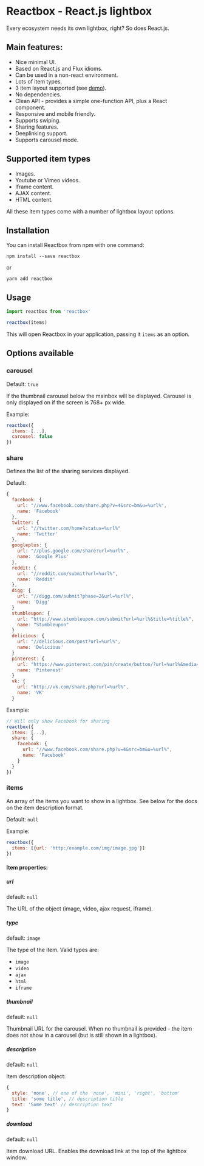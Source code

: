 # Reactbox - React.js lightbox

Every ecosystem needs its own lightbox, right? So does React.js.

## Main features:
* Nice minimal UI.
* Based on React.js and Flux idioms.
* Can be used in a non-react environment.
* Lots of item types.
* 3 item layout supported (see [demo](http://reactbox.karevn.com/demo)).
* No dependencies.
* Clean API - provides a simple one-function API, plus a React component.
* Responsive and mobile friendly.
* Supports swiping.
* Sharing features.
* Deeplinking support.
* Supports carousel mode.

## Supported item types
* Images.
* Youtube or Vimeo videos.
* Iframe content.
* AJAX content.
* HTML content.

All these item types come with a number of lightbox layout options.

## Installation
You can install Reactbox from npm with one command:

```
npm install --save reactbox
```

or

```
yarn add reactbox
```

## Usage

```js
import reactbox from 'reactbox'

reactbox(items)
```
This will open Reactbox in your application, passing it `items` as an option.

## Options available

### carousel
Default: `true`

If the thumbnail carousel below the mainbox will be displayed. Carousel is only displayed on if the screen is 768+ px wide.


Example:

```js
reactbox({
  items: [...],
  carousel: false
})
```
### share

Defines the list of the sharing services displayed.

Default:
```js
{
  facebook: {
    url: "//www.facebook.com/share.php?v=4&src=bm&u=%url%",
    name: 'Facebook'
  },
  twitter: {
    url: "//twitter.com/home?status=%url%"
    name: 'Twitter'
  },
  googleplus: {
    url: "//plus.google.com/share?url=%url%",
    name: 'Google Plus'
  },
  reddit: {
    url: "//reddit.com/submit?url=%url%",
    name: 'Reddit'
  },
  digg: {
    url: "//digg.com/submit?phase=2&url=%url%",
    name: 'Digg'
  }
  stumbleupon: {
    url: "http://www.stumbleupon.com/submit?url=%url%&title=%title%",
    name: "Stumbleupon"
  }
  delicious: {
    url: "//delicious.com/post?url=%url%",
    name: 'Delicious'
  }
  pinterest: {
    url: "https://www.pinterest.com/pin/create/button/?url=%url%&media=%image_url%&description=%description%&title=%title%",
    name: 'Pinterest'
  }
  vk: {
    url: "http://vk.com/share.php?url=%url%",
    name: 'VK'
  }
```

Example:
```js
// Will only show Facebook for sharing
reactbox({
  items: [...],
  share: {
    facebook: {
      url: "//www.facebook.com/share.php?v=4&src=bm&u=%url%",
      name: 'Facebook'
    }
  }
})
```

### items

An array of the items you want to show in a lightbox. See below for the docs on the item description format.

Default: `null`

Example:
```js
reactbox({
  items: [{url: 'http:/example.com/img/image.jpg'}]
})
```

#### Item properties:
##### url
  default: `null`

  The URL of the object (image, video, ajax request, iframe).
##### type
  default: `image`

  The type of the item. Valid types are:
  * `image`
  * `video`
  * `ajax`
  * `html`
  * `iframe`

##### thumbnail
  default: `null`

  Thumbnail URL for the carousel. When no thumbnail is provided - the item does
  not show in a carousel  (but is still shown in a lightbox).

##### description
  default: `null`

Item description object:
```js
{
  style: 'none', // one of the 'none', 'mini', 'right', 'bottom'
  title: 'some title', // description title
  text: 'Some text' // description text
}
```
##### download
default: `null`

Item download URL. Enables the download link at the top of the lightbox window.
